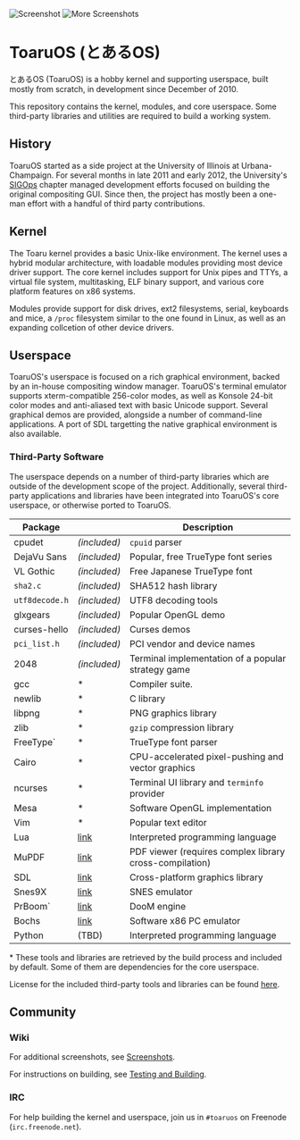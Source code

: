 ![Screenshot](http://i.imgur.com/5fpgP1q.png)
![More Screenshots](http://i.imgur.com/Eu10iwj.png)

# ToaruOS (とあるOS) #

とあるOS (ToaruOS) is a hobby kernel and supporting userspace, built mostly from scratch, in development since December of 2010.

This repository contains the kernel, modules, and core userspace. Some third-party libraries and utilities are required to build a working system.

## History

ToaruOS started as a side project at the University of Illinois at Urbana-Champaign. For several months in late 2011 and early 2012, the University's [SIGOps](http://www.acm.uiuc.edu/sigops/) chapter managed development efforts focused on building the original compositing GUI. Since then, the project has mostly been a one-man effort with a handful of third party contributions.

## Kernel ##

The Toaru kernel provides a basic Unix-like environment. The kernel uses a hybrid modular architecture, with loadable modules providing most device driver support. The core kernel includes support for Unix pipes and TTYs, a virtual file system, multitasking, ELF binary support, and various core platform features on x86 systems.

Modules provide support for disk drives, ext2 filesystems, serial, keyboards and mice, a `/proc` filesystem similar to the one found in Linux, as well as an expanding collcetion of other device drivers.

## Userspace ##

ToaruOS's userspace is focused on a rich graphical environment, backed by an in-house compositing window manager. ToaruOS's terminal emulator supports xterm-compatible 256-color modes, as well as Konsole 24-bit color modes and anti-aliased text with basic Unicode support. Several graphical demos are provided, alongside a number of command-line applications. A port of SDL targetting the native graphical environment is also available.

### Third-Party Software ###

The userspace depends on a number of third-party libraries which are outside of the development scope of the project. Additionally, several third-party applications and libraries have been integrated into ToaruOS's core userspace, or otherwise ported to ToaruOS.

Package |   | Description
------- | ---- | -----------
cpudet| *(included)* | `cpuid` parser
DejaVu Sans | *(included)* | Popular, free TrueType font series
VL Gothic | *(included)* | Free Japanese TrueType font
`sha2.c` | *(included)* | SHA512 hash library
`utf8decode.h` | *(included)* | UTF8 decoding tools
glxgears | *(included)* | Popular OpenGL demo
curses-hello | *(included)* | Curses demos
`pci_list.h` | *(included)* | PCI vendor and device names
2048  | *(included)*    | Terminal implementation of a popular strategy game
gcc   | \*   | Compiler suite.
newlib| \*   | C library
libpng| \*   | PNG graphics library
zlib  | \*   | `gzip` compression library
FreeType` | \* | TrueType font parser
Cairo | \*   | CPU-accelerated pixel-pushing and vector graphics
ncurses | \* | Terminal UI library and `terminfo` provider
Mesa | \* | Software OpenGL implementation
Vim | \* | Popular text editor
Lua  |  [link](http://www.lua.org/) | Interpreted programming language
MuPDF | [link](https://github.com/klange/toaru-pdfviewer) | PDF viewer (requires complex library cross-compilation)
SDL | [link](https://github.com/klange/SDL) | Cross-platform graphics library
Snes9X | [link](https://github.com/klange/snes9x-sdl) | SNES emulator
PrBoom` | [link](https://github.com/klange/prboom) | DooM engine
Bochs | [link](http://bochs.sourceforge.net/) | Software x86 PC emulator
Python | (TBD) | Interpreted programming language

\* These tools and libraries are retrieved by the build process and included by default. Some of them are dependencies for the core userspace.

License for the included third-party tools and libraries can be found [here](LICENSE.md).

## Community ##

### Wiki ###

For additional screenshots, see [Screenshots](https://github.com/klange/toaruos/wiki/Screenshots).

For instructions on building, see [Testing and Building](https://github.com/klange/toaruos/wiki/Testing-and-Building).

### IRC ###

For help building the kernel and userspace, join us in `#toaruos` on Freenode (`irc.freenode.net`).


